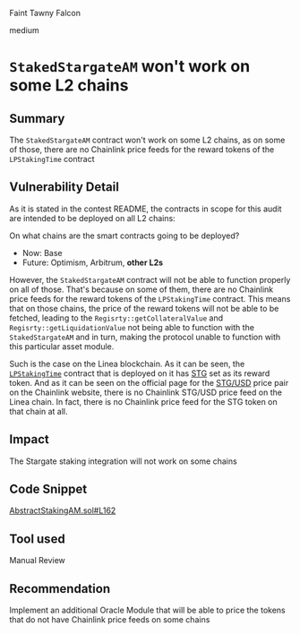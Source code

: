 Faint Tawny Falcon

medium

# `StakedStargateAM` won't work on some L2 chains

## Summary
The `StakedStargateAM` contract won't work on some L2 chains, as on some of those, there are no Chainlink price feeds for the reward tokens of the `LPStakingTime` contract

## Vulnerability Detail
As it is stated in the contest README, the contracts in scope for this audit are intended to be deployed on all L2 chains: 

On what chains are the smart contracts going to be deployed?

- Now: Base
- Future: Optimism, Arbitrum, **other L2s**

However, the `StakedStargateAM` contract will not be able to function properly on all of those. That's because on some of them, there are no Chainlink price feeds for the reward tokens of the `LPStakingTime` contract. This means that on those chains, the price of the reward tokens will not be able to be fetched, leading to the `Regisrty::getCollateralValue` and `Regisrty::getLiquidationValue` not being able to function with the `StakedStargateAM` and in turn, making the protocol unable to function with this particular asset module.

Such is the case on the Linea blockchain. As it can be seen, the [`LPStakingTime`](https://lineascan.build/address/0x4a364f8c717cAAD9A442737Eb7b8A55cc6cf18D8#readContract) contract that is deployed on it has [STG](https://lineascan.build/address/0x808d7c71ad2ba3fa531b068a2417c63106bc0949) set as its reward token. And as it can be seen on the official page for the [STG/USD](https://data.chain.link/feeds/arbitrum/mainnet/stg-usd) price pair on the Chainlink website, there is no Chainlink STG/USD price feed on the Linea chain. In fact, there is no Chainlink price feed for the STG token on that chain at all.

## Impact
The Stargate staking integration will not work on some chains

## Code Snippet
[AbstractStakingAM.sol#L162](https://github.com/sherlock-audit/2023-12-arcadia/blob/de7289bebb3729505a2462aa044b3960d8926d78/accounts-v2/src/asset-modules/abstracts/AbstractStakingAM.sol#L162)


## Tool used
Manual Review

## Recommendation
Implement an additional Oracle Module that will be able to price the tokens that do not have Chainlink price feeds on some chains
